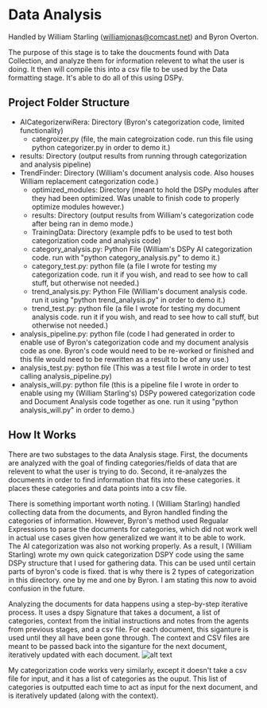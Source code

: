 # Data Analysis
Handled by William Starling (williamjonas@comcast.net) and Byron Overton.

The purpose of this stage is to take the doucments found with Data Collection, and analyze them for information relevent to what the user is doing. It then will compile this into a csv file to be used by the Data formatting stage. It's able to do all of this using DSPy.

## Project Folder Structure
- AICategorizerwiRera: Directory (Byron's categorization code, limited functionality)
  - categroizer.py (file, the main categroization code. run this file using python categorizer.py in order to demo it.)
- results: Directory (output results from running through categorization and analysis pipeline)
- TrendFinder: Directory (William's document analysis code. Also houses William replacement categorization code.)
  - optimized_modules: Directory (meant to hold the DSPy modules after they had been optimized. Was unable to finish code to properly optimize modules however.)
  - results: Directory (output results from William's categorization code after being ran in demo mode.)
  - TrainingData: Directory (example pdfs to be used to test both categorization code and analysis code)
  - category_analysis.py: Python File (William's DSPy AI categorization code. run with "python category_analysis.py" to demo it.)
  - category_test.py: python file (a file I wrote for testing my categorization code. run it if you wish, and read to see how to call stuff, but otherwise not needed.)
  - trend_analysis.py: Python File (William's document analysis code. run it using "python trend_analysis.py" in order to demo it.)
  - trend_test.py: python file (a file I wrote for testing my document analysis code. run it if you wish, and read to see how to call stuff, but otherwise not needed.)
- analysis_pipeline.py: python file (code I had generated in order to enable use of Byron's categorization code and my document analysis code as one. Byron's code would need to be re-worked or finished and this file would need to be rewritten as a result to be of any use.)
- analysis_test.py: python file (This was a test file I wrote in order to test calling analysis_pipeline.py)
- analysis_will.py: python file (this is a pipeline file I wrote in order to enable using my (William Starling's) DSPy powered categorization code and Document Analysis code together as one. run it using "python analysis_will.py" in order to demo.)
## How It Works
There are two substages to the data Analysis stage. First, the documents are analyzed with the goal of finding categories/fields of data that are relevent to what the user is trying to do. Second, it re-analyzes the documents in order to find information that fits into these categories. it places these categories and data points into a csv file.

There is something important worth noting. I (William Starling) handled collecting data from the documents, and Byron handled finding the categories of information. However, Byron's method used Regualar Expressions to parse the documents for categories, which did not work well in actual use cases given how generalized we want it to be able to work. The AI categorization was also not working properly. As a result, I (William Starling) wrote my own quick categorization DSPY code using the same DSPy structure that I used for gathering data. This can be used until certain parts of byron's code is fixed. that is why there is 2 types of categorization in this directory. one by me and one by Byron. I am stating this now to avoid confusion in the future.

Analyzing the documents for data happens using a step-by-step iterative process. It uses a dspy Signature that takes a document, a list of categories, context from the initial instructions and notes from the agents from previous stages, and a csv file. For each document, this siganture is used until they all have been gone through. The context and CSV files are meant to be passed back into the siganture for the next document, iteratively updated with each document.
![alt text](https://github.com/WilliamStarling/InnnovativeDataLanguageExplorer/blob/master/IDLE.jpg?raw=true)

My categorization code works very similarly, except it doesn't take a csv file for input, and it has a list of categories as the ouput. This list of categories is outputted each time to act as input for the next document, and is iteratively updated (along with the context).